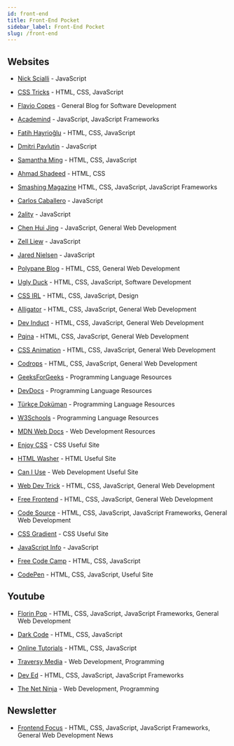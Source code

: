 ```yaml
---
id: front-end
title: Front-End Pocket
sidebar_label: Front-End Pocket
slug: /front-end
---
```


## Websites

- [Nick Scialli](https://nick.scialli.me/ "Nick Scialli") - JavaScript

- [CSS Tricks](https://css-tricks.com/ "CSS Tricks") - HTML, CSS, JavaScript

- [Flavio Copes](https://flaviocopes.com "Flavio Copes") - General Blog for Software Development

- [Academind](https://academind.com/ "Academind") - JavaScript, JavaScript Frameworks

- [Fatih Hayrioğlu](https://fatihhayrioglu.com/ "Fatih Hayrioğlu") - HTML, CSS, JavaScript

- [Dmitri Pavlutin](https://dmitripavlutin.com/ "Dmitri Pavlutin") - JavaScript

- [Samantha Ming](https://www.samanthaming.com/ "Samantha Ming") - HTML, CSS, JavaScript

- [Ahmad Shadeed](https://ishadeed.com/ "Ahmad Shadeed") - HTML, CSS

- [Smashing Magazine](https://www.smashingmagazine.com/ "Smashing Magazine") HTML, CSS, JavaScript, JavaScript Frameworks

- [Carlos Caballero](https://carloscaballero.io/ "Carlos Caballero") - JavaScript

- [2ality](https://2ality.com/ "2ality") - JavaScript

- [Chen Hui Jing](https://chenhuijing.com/ "Chen Hui Jing") - JavaScript, General Web Development

- [Zell Liew](https://zellwk.com/blog/ "Zell Liew") - JavaScript

- [Jared Nielsen](https://jarednielsen.com/blog/ "Jared Nielsen") - JavaScript

- [Polypane Blog](https://polypane.app/blog/ "Polypane Blog") - HTML, CSS,  General Web Development

- [Ugly Duck](https://uglyduck.ca/articles/ "Ugly Duck") - HTML, CSS, JavaScript, Software Development

- [CSS IRL](https://css-irl.info/ "CSS IRL") - HTML, CSS, JavaScript, Design

- [Alligator](https://alligator.io/ "Alligator") - HTML, CSS, JavaScript, General Web Development

- [Dev Induct](https://devinduct.com/ "Dev Induct") - HTML, CSS, JavaScript, General Web Development

- [Pqina](https://pqina.nl/ "Pqina") - HTML, CSS, JavaScript, General Web Development

- [CSS Animation](https://cssanimation.rocks/ "CSS Animation") - HTML, CSS, JavaScript, General Web Development

- [Codrops](https://tympanus.net/codrops/ "Codrops") - HTML, CSS, JavaScript, General Web Development

- [GeeksForGeeks](https://www.geeksforgeeks.org/ "GeeksForGeeks") - Programming Language Resources

- [DevDocs](https://devdocs.io/ "DevDocs") - Programming Language Resources

- [Türkçe Doküman](https://turkcedokuman.com/ "Türkçe Doküman") - Programming Language Resources

- [W3Schools](https://turkcedokuman.com/ "W3Schools") - Programming Language Resources

- [MDN Web Docs](https://developer.mozilla.org/tr/ "MDN Web Docs") - Web Development Resources

- [Enjoy CSS](https://enjoycss.com/ "EnjoyCSS") - CSS Useful Site

- [HTML Washer](https://www.htmlwasher.com/ "HTML Washer") - HTML Useful Site

- [Can I Use](https://caniuse.com/ "Can I Use") - Web Development Useful Site

- [Web Dev Trick](https://webdevtrick.com/ "Web Dev Trick") - HTML, CSS, JavaScript, General Web Development

- [Free Frontend](https://freefrontend.com/ "Free Frontend") - HTML, CSS, JavaScript, General Web Development

- [Code Source](https://codesource.io/ "CodeSource") - HTML, CSS, JavaScript, JavaScript Frameworks, General Web Development

- [CSS Gradient](https://cssgradient.io/ "CSSGradient") - CSS Useful Site

- [JavaScript Info](https://tr.javascript.info/ "JavaScript Info") - JavaScript

- [Free Code Camp](https://www.freecodecamp.org/ "freeCodeCamp") - HTML, CSS, JavaScript

- [CodePen](https://codepen.io/ "CodePen") - HTML, CSS, JavaScript, Useful Site

## Youtube

- [Florin Pop](https://www.youtube.com/channel/UCeU-1X402kT-JlLdAitxSMA "Florin Pop") - HTML, CSS, JavaScript, JavaScript Frameworks, General Web Development

- [Dark Code](https://www.youtube.com/channel/UCD3KVjbb7aq2OiOffuungzw "DarkCode") - HTML, CSS, JavaScript

- [Online Tutorials](https://www.youtube.com/channel/UCbwXnUipZsLfUckBPsC7Jog "Online Tutorials") - HTML, CSS, JavaScript

- [Traversy Media](https://www.youtube.com/user/TechGuyWeb "TraversyMedia") - Web Development, Programming

- [Dev Ed](https://www.youtube.com/channel/UClb90NQQcskPUGDIXsQEz5Q "Dev Ed") - HTML, CSS, JavaScript, JavaScript Frameworks

- [The Net Ninja](https://www.youtube.com/channel/UCW5YeuERMmlnqo4oq8vwUpg) - Web Development, Programming

## Newsletter

- [Frontend Focus](https://frontendfoc.us/ "Frontend Focus") - HTML, CSS, JavaScript, JavaScript Frameworks, General Web Development News
